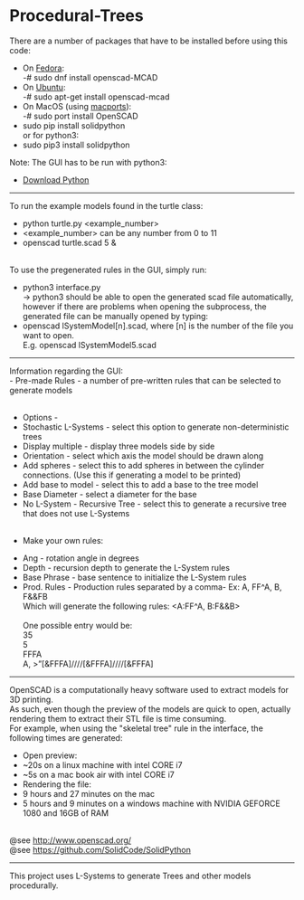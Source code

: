 # Procedural-Trees

 There are a number of packages that have to be installed before using this code: <br>
 - On <A HREF="https://start.fedoraproject.org">Fedora</A>: <br>
 -# sudo dnf install openscad-MCAD <br>
 - On <A HREF="https://www.ubuntu.com/desktop">Ubuntu</A>: <br>
 -# sudo apt-get install openscad-mcad <br>
 - On MacOS (using <A HREF="https://www.macports.org">macports</A>): <br>
 -# sudo port install OpenSCAD <br>
 - sudo pip install solidpython <br>
 or for python3: <br>
 - sudo pip3 install solidpython<br>

Note: The GUI has to be run with python3:<br>
 - <A HREF="https://www.python.org/downloads/">Download Python</A><br>

<hr>

 To run the example models found in the turtle class:<br>
 - python turtle.py \<example_number\><br>
 - \<example_number\> can be any number from 0 to 11
 - openscad turtle.scad 5 & <br><br>

 To use the pregenerated rules in the GUI, simply run: <br>
 - python3 interface.py <br>
 -> python3 should be able to open the generated scad file automatically, <br>
    however if there are problems when opening the subprocess, the generated file can be manually opened by typing: <br>
 - openscad lSystemModel[n].scad, where [n] is the number of the file you want to open. <br>
   E.g. openscad lSystemModel5.scad<br>

<hr>
Information regarding the GUI: <br>
 - Pre-made Rules - a number of pre-written rules that can be selected to generate models <br><br>

 - Options - <br>
 - Stochastic L-Systems - select this option to generate non-deterministic trees <br>
 - Display multiple - display three models side by side <br>
 - Orientation - select which axis the model should be drawn along <br>
 - Add spheres - select this to add spheres in between the cylinder connections. (Use this if generating a model to be printed) <br>
 - Add base to model - select this to add a base to the tree model <br>
 - Base Diameter - select a diameter for the base <br>
 - No L-System - Recursive Tree - select this to generate a recursive tree that does not use L-Systems <br><br>

 * Make your own rules:
 - Ang - rotation angle in degrees <br>
 - Depth - recursion depth to generate the L-System rules <br>
 - Base Phrase - base sentence to initialize the L-System rules <br>
 - Prod. Rules - Production rules separated by a comma- Ex: A, FF^A, B, F&&FB <br>
Which will generate the following rules: <A:FF^A, B:F&&B> <br><br>
One possible entry would be: <br>
35<br>
5<br>
FFFA<br>
A, >”[&FFFA]////[&FFFA]////[&FFFA]<br>


<hr>

OpenSCAD is a computationally heavy software used to extract models for 3D printing. <br>
As such, even though the preview of the models are quick to open, actually rendering them to extract their STL file is time consuming.<br>
For example, when using the "skeletal tree" rule in the interface, the following times are generated:<br>
 - Open preview: <br>
 - ~20s on a linux machine with intel CORE i7 <br>
 - ~5s on a mac book air with intel CORE i7 <br>
 - Rendering the file: <br>
 - 9 hours and 27 minutes on the mac <br>
 - 5 hours and 9 minutes on a windows machine with NVIDIA GEFORCE 1080 and 16GB of RAM <br><br>

 @see http://www.openscad.org/<br>
 @see https://github.com/SolidCode/SolidPython

<hr>

This project uses L-Systems to generate Trees and other models procedurally. 
